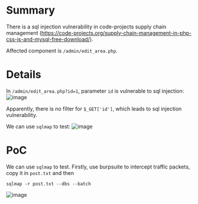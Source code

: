 # Summary
There is a sql injection vulnerability in code-projects supply chain management (https://code-projects.org/supply-chain-management-in-php-css-js-and-mysql-free-download/).

Affected component is `/admin/edit_area.php`.

# Details
In `/admin/edit_area.php?id=1`, parameter `id` is vulnerable to sql injection:
![image](https://github.com/user-attachments/assets/c7106ba5-045b-4db1-93b9-452eda0781d1)

Apparently, there is no filter for `$_GET['id']`, which leads to sql injection vulnerability.

We can use `sqlmap` to test:
![image](https://github.com/user-attachments/assets/e68402d0-feae-4272-862c-8654d7516d7e)


# PoC
We can use `sqlmap` to test.
Firstly, use burpsuite to intercept traffic packets, copy it in `post.txt` and then
```
sqlmap -r post.txt --dbs --batch
```

![image](https://github.com/user-attachments/assets/e68402d0-feae-4272-862c-8654d7516d7e)
